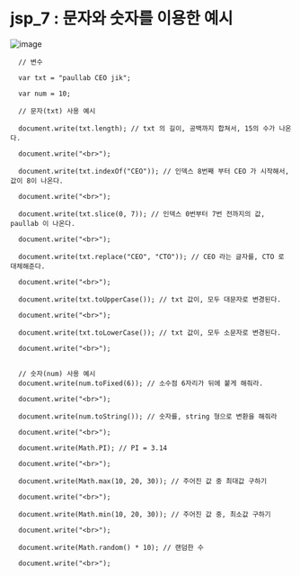 # jsp_7 : 문자와 숫자를 이용한 예시

![image](https://user-images.githubusercontent.com/37132897/158110662-d36e096a-c8c1-4c30-abfb-b8710120a001.png)


      // 변수
      
      var txt = "paullab CEO jik";
      
      var num = 10;
      
      // 문자(txt) 사용 예시

      document.write(txt.length); // txt 의 길이, 공백까지 합쳐서, 15의 수가 나온다.

      document.write("<br>");

      document.write(txt.indexOf("CEO")); // 인덱스 8번째 부터 CEO 가 시작해서, 값이 8이 나온다.

      document.write("<br>");

      document.write(txt.slice(0, 7)); // 인덱스 0번부터 7번 전까지의 값, paullab 이 나온다.

      document.write("<br>");

      document.write(txt.replace("CEO", "CTO")); // CEO 라는 글자를, CTO 로 대체해준다.

      document.write("<br>");

      document.write(txt.toUpperCase()); // txt 값이, 모두 대문자로 변경된다.

      document.write("<br>");

      document.write(txt.toLowerCase()); // txt 값이, 모두 소문자로 변경된다.

      document.write("<br>");


      // 숫자(num) 사용 예시
      document.write(num.toFixed(6)); // 소수점 6자리가 뒤에 붙게 해줘라.

      document.write("<br>");

      document.write(num.toString()); // 숫자를, string 형으로 변환을 해줘라

      document.write("<br>");

      document.write(Math.PI); // PI = 3.14

      document.write("<br>");

      document.write(Math.max(10, 20, 30)); // 주어진 값 중 최대값 구하기

      document.write("<br>");

      document.write(Math.min(10, 20, 30)); // 주어진 값 중, 최소값 구하기

      document.write("<br>");

      document.write(Math.random() * 10); // 랜덤한 수

      document.write("<br>");
